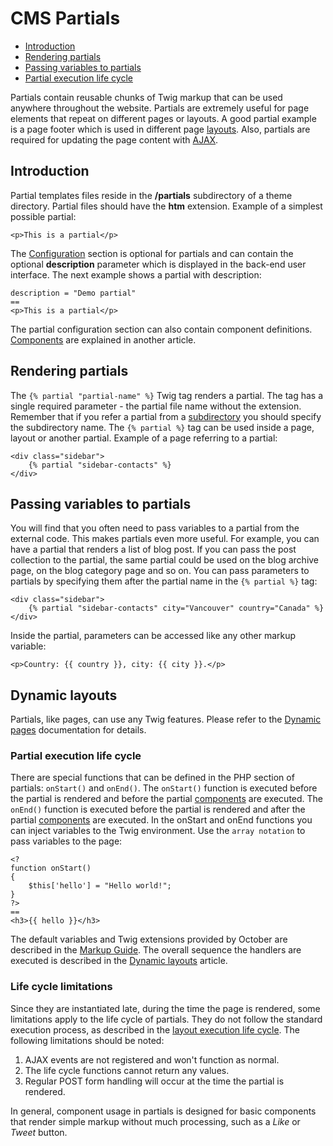 # CMS Partials

- [Introduction](#introduction)
- [Rendering partials](#rendering-partials)
- [Passing variables to partials](#variables)
- [Partial execution life cycle](#life-cycle)

Partials contain reusable chunks of Twig markup that can be used anywhere throughout the website. Partials are extremely useful for page elements that repeat on different pages or layouts. A good partial example is a page footer which is used in different page [layouts](layouts). Also, partials are required for updating the page content with [AJAX](ajax).

<a name="introduction" class="anchor" href="#introduction"></a>
## Introduction

Partial templates files reside in the **/partials** subdirectory of a theme directory. Partial files should have the **htm** extension. Example of a simplest possible partial:

    <p>This is a partial</p>

The [Configuration](themes#configuration-section) section is optional for partials and can contain the optional **description** parameter which is displayed in the back-end user interface. The next example shows a partial with description:

    description = "Demo partial"
    ==
    <p>This is a partial</p>

The partial configuration section can also contain component definitions. [Components](components) are explained in another article.

<a name="rendering-partials" class="anchor" href="#rendering-partials"></a>
## Rendering partials

The `{% partial "partial-name" %}` Twig tag renders a partial. The tag has a single required parameter - the partial file name without the extension. Remember that if you refer a partial from a [subdirectory](themes#subdirectories) you should specify the subdirectory name. The `{% partial %}` tag can be used inside a page, layout or another partial. Example of a page referring to a partial:

    <div class="sidebar">
        {% partial "sidebar-contacts" %}
    </div>

<a name="variables" class="anchor" href="#variables"></a>
## Passing variables to partials

You will find that you often need to pass variables to a partial from the external code. This makes partials even more useful. For example, you can have a partial that renders a list of blog post. If you can pass the post collection to the partial, the same partial could be used on the blog archive page, on the blog category page and so on. You can pass parameters to partials by specifying them after the partial name in the `{% partial %}` tag:

    <div class="sidebar">
        {% partial "sidebar-contacts" city="Vancouver" country="Canada" %}
    </div>

Inside the partial, parameters can be accessed like any other markup variable:

    <p>Country: {{ country }}, city: {{ city }}.</p>


<a name="dynamic-layouts" class="anchor" href="#dynamic-layouts"></a>
## Dynamic layouts

Partials, like pages, can use any Twig features. Please refer to the [Dynamic pages](pages#dynamic-pages) documentation for details.

<a name="partial-life-cycle" class="anchor" href="#partial-life-cycle"></a>
### Partial execution life cycle

There are special functions that can be defined in the PHP section of partials: `onStart()` and `onEnd()`. The `onStart()` function is executed before the partial is rendered and before the partial [components](components) are executed. The `onEnd()` function is executed before the partial is rendered and after the partial [components](components) are executed. In the onStart and onEnd functions you can inject variables to the Twig environment. Use the `array notation` to pass variables to the page:

    <?
    function onStart()
    {
        $this['hello'] = "Hello world!";
    }
    ?>
    ==
    <h3>{{ hello }}</h3>

The default variables and Twig extensions provided by October are described in the [Markup Guide](markup). The overall sequence the handlers are executed is described in the [Dynamic layouts](layouts#dynamic-layouts) article.

<a name="life-cycle-limitations" class="anchor" href="#life-cycle-limitations"></a>
### Life cycle limitations

Since they are instantiated late, during the time the page is rendered, some limitations apply to the life cycle of partials. They do not follow the standard execution process, as described in the [layout execution life cycle](layouts#dynamic-layouts). The following limitations should be noted:

1. AJAX events are not registered and won't function as normal.
1. The life cycle functions cannot return any values.
1. Regular POST form handling will occur at the time the partial is rendered.

In general, component usage in partials is designed for basic components that render simple markup without much processing, such as a *Like* or *Tweet* button.
